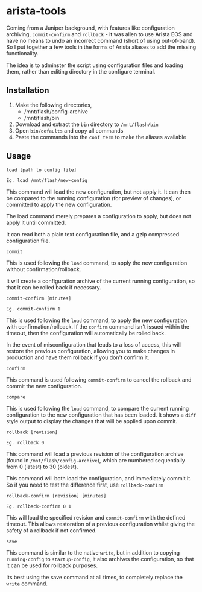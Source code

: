 # arista-tools

Coming from a Juniper background, with features like configuration archiving, `commit-confirm` and `rollback` - it was alien to use Arista EOS and have no means to undo an incorrect command (short of using out-of-band). So I put together a few tools in the forms of Arista aliases to add the missing functionality.

The idea is to adminster the script using configuration files and loading them, rather than editing directory in the configure terminal.

## Installation

 1. Make the following directories,
     - /mnt/flash/config-archive
     - /mnt/flash/bin
 1. Download and extract the `bin` directory to `/mnt/flash/bin`
 1. Open `bin/defaults` and copy all commands
 1. Paste the commands into the `conf term` to make the aliases available

## Usage

    load [path to config file]

    Eg. load /mnt/flash/new-config

This command will load the new configuration, but not apply it. It can then be compared to the running configuration (for preview of changes), or committed to apply the new configuration.

The load command merely prepares a configuration to apply, but does not apply it until committed.

It can read both a plain text configuration file, and a gzip compressed configuration file.

    commit

This is used following the `load` command, to apply the new configuration without confirmation/rollback.

It will create a configuration archive of the current running configuration, so that it can be rolled back if necessary.

    commit-confirm [minutes]

    Eg. commit-confirm 1

This is used following the `load` command, to apply the new configuration with confirmation/rollback. If the `confirm` command isn't issued within the timeout, then the configuration will automatically be rolled back.

In the event of misconfiguration that leads to a loss of access, this will restore the previous configuration, allowing you to make changes in production and have them rollback if you don't confirm it.

    confirm

This command is used following `commit-confirm` to cancel the rollback and commit the new configuration.

    compare

This is used following the `load` command, to compare the current running configuration to the new configuration that has been loaded. It shows a `diff` style output to display the changes that will be applied upon commit.

    rollback [revision]

    Eg. rollback 0

This command will load a previous revision of the configuration archive (found in `/mnt/flash/config-archive`), which are numbered sequentially from 0 (latest) to 30 (oldest).

This command will both load the configuration, and immediately commit it. So if you need to test the difference first, use `rollback-confirm`

    rollback-confirm [revision] [minutes]

    Eg. rollback-confirm 0 1

This will load the specified revision and `commit-confirm` with the defined timeout. This allows restoration of a previous configuration whilst giving the safety of a rollback if not confirmed.

    save

This command is similar to the native `write`, but in addition to copying `running-config` to `startup-config`, it also archives the configuration, so that it can be used for rollback purposes.

Its best using the save command at all times, to completely replace the `write` command.
